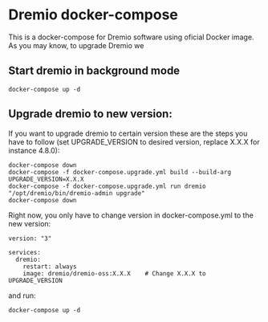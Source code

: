 # Dremio docker-compose

This is a docker-compose for Dremio software using oficial Docker image. As you may know, to upgrade Dremio we


## Start dremio in background mode
```
docker-compose up -d
```

## Upgrade dremio to new version:

If you want to upgrade dremio to certain version these are the steps you have to follow (set UPGRADE_VERSION to desired version, replace X.X.X for instance 4.8.0):
```
docker-compose down
docker-compose -f docker-compose.upgrade.yml build --build-arg UPGRADE_VERSION=X.X.X
docker-compose -f docker-compose.upgrade.yml run dremio "/opt/dremio/bin/dremio-admin upgrade"
docker-compose down
```

Right now, you only have to change version in docker-compose.yml to the new version:
```
version: "3"

services:
  dremio:
    restart: always
    image: dremio/dremio-oss:X.X.X    # Change X.X.X to UPGRADE_VERSION

```

and run:
```
docker-compose up -d
```

